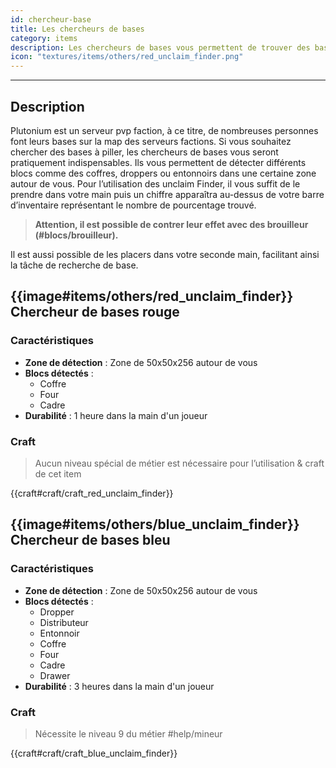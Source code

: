 ```yaml
---
id: chercheur-base
title: Les chercheurs de bases
category: items
description: Les chercheurs de bases vous permettent de trouver des bases
icon: "textures/items/others/red_unclaim_finder.png"
---
```

___
## Description

Plutonium est un serveur pvp faction, à ce titre, de nombreuses personnes font leurs bases sur la map des serveurs factions. 
Si vous souhaitez chercher des bases à piller, les chercheurs de bases vous seront pratiquement indispensables. 
Ils vous permettent de détecter différents blocs comme des coffres, droppers ou entonnoirs dans une certaine zone autour de vous. 
Pour l’utilisation des unclaim Finder, il vous suffit de le prendre dans votre main puis un chiffre apparaîtra au-dessus de votre barre d’inventaire représentant le nombre de pourcentage trouvé.

> **Attention, il est possible de contrer leur effet avec des brouilleur (#blocs/brouilleur).**

Il est aussi possible de les placers dans votre seconde main, facilitant ainsi la tâche de recherche de base.
 
## {{image#items/others/red_unclaim_finder}} Chercheur de bases rouge

### Caractéristiques

- **Zone de détection** : Zone de 50x50x256 autour de vous 
- **Blocs détectés** : 
    - Coffre
    - Four
    - Cadre 
- **Durabilité** : 1 heure dans la main d'un joueur

### Craft 

> Aucun niveau spécial de métier est nécessaire pour l’utilisation & craft de cet item

{{craft#craft/craft_red_unclaim_finder}} 


## {{image#items/others/blue_unclaim_finder}} Chercheur de bases bleu

### Caractéristiques

- **Zone de détection** : Zone de 50x50x256 autour de vous 
- **Blocs détectés** : 
    - Dropper
    - Distributeur
    - Entonnoir
    - Coffre
    - Four
    - Cadre
    - Drawer
- **Durabilité** : 3 heures dans la main d'un joueur  

### Craft 

> Nécessite le niveau 9 du métier #help/mineur

{{craft#craft/craft_blue_unclaim_finder}} 
